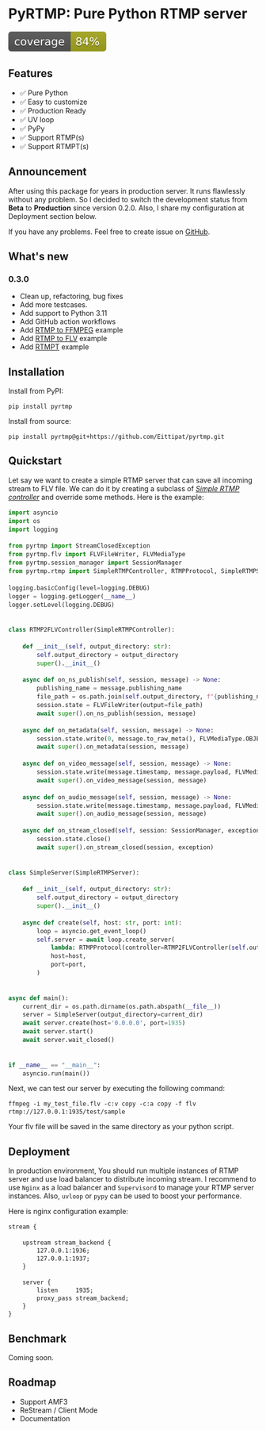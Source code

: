 # PyRTMP: Pure Python RTMP server
![coverage](https://github.com/Eittipat/pyrtmp/blob/master/coverage.svg)
## Features

- ✅ Pure Python
- ✅ Easy to customize
- ✅ Production Ready
- ✅ UV loop
- ✅ PyPy
- ✅ Support RTMP(s)
- ✅ Support RTMPT(s)

## Announcement

After using this package for years in production server. It runs flawlessly without any problem.
So I decided to switch the development status from **Beta** to **Production** since version 0.2.0. Also,
I share my configuration at Deployment section below.

If you have any problems. Feel free to create issue on [GitHub](https://github.com/Eittipat/pyrtmp/issues).

## What's new

### 0.3.0

- Clean up, refactoring, bug fixes
- Add more testcases.
- Add support to Python 3.11
- Add GitHub action workflows
- Add [RTMP to FFMPEG](https://github.com/Eittipat/pyrtmp/blob/master/example/demo_ffmpeg.py) example
- Add [RTMP to FLV](https://github.com/Eittipat/pyrtmp/blob/master/example/demo_flvdump.py) example
- Add [RTMPT](https://github.com/Eittipat/pyrtmp/blob/master/example/demo_rtmpt.py) example

## Installation

Install from PyPI:
```
pip install pyrtmp
```
Install from source:
```
pip install pyrtmp@git+https://github.com/Eittipat/pyrtmp.git
```

## Quickstart

Let say we want to create a simple RTMP server that can save all incoming stream to FLV file.
We can do it by creating a subclass of [*Simple RTMP
controller*](https://github.com/Eittipat/pyrtmp/blob/master/pyrtmp/rtmp.py)
and override some methods.
Here is the example:

```python
import asyncio
import os
import logging

from pyrtmp import StreamClosedException
from pyrtmp.flv import FLVFileWriter, FLVMediaType
from pyrtmp.session_manager import SessionManager
from pyrtmp.rtmp import SimpleRTMPController, RTMPProtocol, SimpleRTMPServer

logging.basicConfig(level=logging.DEBUG)
logger = logging.getLogger(__name__)
logger.setLevel(logging.DEBUG)


class RTMP2FLVController(SimpleRTMPController):

    def __init__(self, output_directory: str):
        self.output_directory = output_directory
        super().__init__()

    async def on_ns_publish(self, session, message) -> None:
        publishing_name = message.publishing_name
        file_path = os.path.join(self.output_directory, f"{publishing_name}.flv")
        session.state = FLVFileWriter(output=file_path)
        await super().on_ns_publish(session, message)

    async def on_metadata(self, session, message) -> None:
        session.state.write(0, message.to_raw_meta(), FLVMediaType.OBJECT)
        await super().on_metadata(session, message)

    async def on_video_message(self, session, message) -> None:
        session.state.write(message.timestamp, message.payload, FLVMediaType.VIDEO)
        await super().on_video_message(session, message)

    async def on_audio_message(self, session, message) -> None:
        session.state.write(message.timestamp, message.payload, FLVMediaType.AUDIO)
        await super().on_audio_message(session, message)

    async def on_stream_closed(self, session: SessionManager, exception: StreamClosedException) -> None:
        session.state.close()
        await super().on_stream_closed(session, exception)


class SimpleServer(SimpleRTMPServer):

    def __init__(self, output_directory: str):
        self.output_directory = output_directory
        super().__init__()

    async def create(self, host: str, port: int):
        loop = asyncio.get_event_loop()
        self.server = await loop.create_server(
            lambda: RTMPProtocol(controller=RTMP2FLVController(self.output_directory)),
            host=host,
            port=port,
        )


async def main():
    current_dir = os.path.dirname(os.path.abspath(__file__))
    server = SimpleServer(output_directory=current_dir)
    await server.create(host='0.0.0.0', port=1935)
    await server.start()
    await server.wait_closed()


if __name__ == "__main__":
    asyncio.run(main())
```

Next, we can test our server by executing the following command:

```
ffmpeg -i my_test_file.flv -c:v copy -c:a copy -f flv rtmp://127.0.0.1:1935/test/sample
```

Your flv file will be saved in the same directory as your python script.

## Deployment

In production environment, You should run multiple instances of RTMP server and use load balancer to distribute incoming
stream.
I recommend to use `Nginx` as a load balancer and `Supervisord` to manage your RTMP server instances.
Also, `uvloop` or `pypy` can be used to boost your performance.

Here is nginx configuration example:

```
stream {

    upstream stream_backend {
        127.0.0.1:1936;
        127.0.0.1:1937;
    }

    server {
        listen     1935;
        proxy_pass stream_backend;
    }
}
```

## Benchmark

Coming soon.

## Roadmap

- Support AMF3
- ReStream / Client Mode
- Documentation

